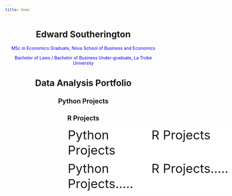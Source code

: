 ```yaml
---
title: Home
---
```

<html>
  <head>
  </head>
  <body>
    <h1 align="center">Edward Southerington</h1>
    <p style="color: blue" align="center">MSc in Economics Graduate, Nova School of Business and Economics</p>
    <p style="color: blue" align="center">Bachelor of Laws / Bachelor of Business Under-graduate, La Trobe University</p>
    <h1 align="center">Data Analysis Portfolio</h1>
    <h2 align="center">Python Projects</h2><h2 align="center">R Projects</h2>
  </body>
</html>

<style>
  .item1 {background: white;}
  
  .item2 {background: white;}
  
  .item3 {background: white;}
  
  .item4{background: white;}
  
  .container { 
    font-size:40px;
    min-height:300px
    width: 100%;
    background: white;
    display: grid;
    grid-template-columns: 1fr 1fr;
    grid-template-rows: 1fr 1fr;
    grid-gap:10px;
    position: absolute;
    left: 50%;
    margin-left: -50px;
   }
 </style>
 
 <div class="container">
  <div class="item1">Python Projects</div>
  <div class="item2">R Projects</div>
  <div class="item3">Python Projects.....</div>
  <div class="item3">R Projects.....</div>
 </div>
  
  

